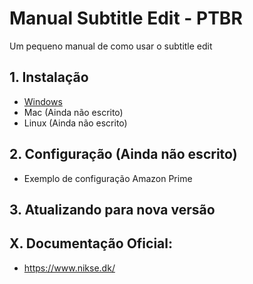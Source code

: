 # Manual Subtitle Edit - PTBR
Um pequeno manual de como usar o subtitle edit

## 1. Instalação
  - [Windows](./instalacao/Windows/README.md)
  - Mac (Ainda não escrito)
  - Linux (Ainda não escrito)

## 2. Configuração (Ainda não escrito)
  - Exemplo de configuração Amazon Prime

## 3. Atualizando para nova versão

## X. Documentação Oficial:
  - https://www.nikse.dk/
